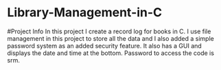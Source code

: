 # Library-Management-in-C

#Project Info
In this project I create a record log for books in C. I use file management in this project to store all the data and I also added a simple password system as an added security feature. It also has a GUI and displays the date and time at the bottom. Password to access the code is srm.
